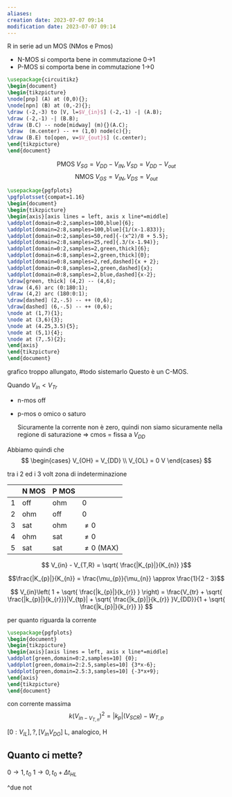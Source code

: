 ```yaml
---
aliases: 
creation date: 2023-07-07 09:14
modification date: 2023-07-07 09:14
---
```


R in serie ad un MOS (NMos e Pmos)
- N-MOS si comporta bene in commutazione 0->1
- P-MOS si comporta bene in commutazione 1->0

```tikz
\usepackage{circuitikz}
\begin{document}
\begin{tikzpicture}
\node[pnp] (A) at (0,0){};
\node[npn] (B) at (0,-2){};
\draw (-2,-3) to [V, l=$V_{in}$] (-2,-1) -| (A.B);
\draw (-2,-1) -| (B.B);
\draw (B.C) -- node[midway] (m){}(A.C);
\draw  (m.center) -- ++ (1,0) node(c){};
\draw (B.E) to[open, v=$V_{out}$] (c.center);
\end{tikzpicture}
\end{document}
```

$$ \text{PMOS}\ V_{SG} = V_{DD} - V_{IN}, V_{SD} = V_{DD} - V_{out} $$
$$\text{NMOS}\ V_{GS} = V_{IN}, V_{DS} = V_{out}  $$

```tikz
\usepackage{pgfplots}
\pgfplotsset{compat=1.16}
\begin{document}
\begin{tikzpicture}
\begin{axis}[axis lines = left, axis x line*=middle]
\addplot[domain=0:2,samples=100,blue]{6};
\addplot[domain=2:8,samples=100,blue]{1/(x-1.833)};
\addplot[domain=0:2,samples=50,red]{-(x^2)/8 + 5.5};
\addplot[domain=2:8,samples=25,red]{.3/(x-1.94)};
\addplot[domain=0:2,samples=2,green,thick]{6};
\addplot[domain=6:8,samples=2,green,thick]{0};
\addplot[domain=0:8,samples=2,red,dashed]{x + 2};
\addplot[domain=0:8,samples=2,green,dashed]{x};
\addplot[domain=0:8,samples=2,blue,dashed]{x-2};
\draw[green, thick] (4,2) -- (4,6);
\draw (4,6) arc (0:180:1);
\draw (4,2) arc (180:0:1);
\draw[dashed] (2,-.5) -- ++ (0,6);
\draw[dashed] (6,-.5) -- ++ (0,6);
\node at (1,7){1};
\node at (3,6){3};
\node at (4.25,3.5){5};
\node at (5,1){4};
\node at (7,.5){2};
\end{axis}
\end{tikzpicture}
\end{document}
```
grafico troppo allungato, #todo sistemarlo
Questo è un C-MOS.

Quando $V_{in} < V_{Tr}$
- n-mos off
- p-mos o omico o saturo

	Sicuramente la corrente non è zero, quindi non siamo sicuramente nella regione di saturazione => cmos = fissa a $V_{DD}$

Abbiamo quindi che
$$ \begin{cases}
V_{OH} = V_{DD} \\
V_{OL} = 0 V
\end{cases} $$

tra i 2 ed i 3 volt zona di indeterminazione

|     | N MOS | P MOS |          |
| --- | ----- | ----- | -------- |
| 1   | off   | ohm   | $0$        |
| 2   | ohm   | off   | $0$        |
| 3   | sat   | ohm   | $\neq 0$ |
| 4   | ohm   | sat   | $\neq 0$ |
| 5   | sat   | sat   | $\neq 0$  (MAX)       |

$$ V_{in} - V_{T,R} = \sqrt{ \frac{|K_{p}|}{K_{n}} }$$

$$\frac{|K_{p}|}{K_{n}} = \frac{\mu_{p}}{\mu_{n}} \approx \frac{1}{2 - 3}$$

$$ V_{in}\left( 1 + \sqrt{ \frac{|k_{p}|}{k_{r}} } \right) = \frac{V_{tr} + \sqrt{ \frac{|k_{p}|}{k_{r}}}|V_{tp}| + \sqrt{ \frac{|k_{p}|}{k_{r}} }V_{DD}}{1 + \sqrt{ \frac{|k_{p}|}{k_{r}} }} $$

per quanto riguarda la corrente

```tikz
\usepackage{pgfplots}
\begin{document}
\begin{tikzpicture}
\begin{axis}[axis lines = left, axis x line*=middle]
\addplot[green,domain=0:2,samples=10] {0};
\addplot[green,domain=2:2.5,samples=10] {3*x-6};
\addplot[green,domain=2.5:3,samples=10] {-3*x+9};
\end{axis}
\end{tikzpicture}
\end{document}
```

con corrente massima
$$ k(V_{in - V_{T,n}})^2 = |k_{p}| (V_{SCR}) - W_{T,p} $$

$[0:V_{IL}], ?,[V_{in}V_{DO}]$
L, analogico, H


## Quanto ci mette?

$0 \to 1, t_{0}$
$1\to{0},t_{0} + \Delta t_{HL}$

^due not

